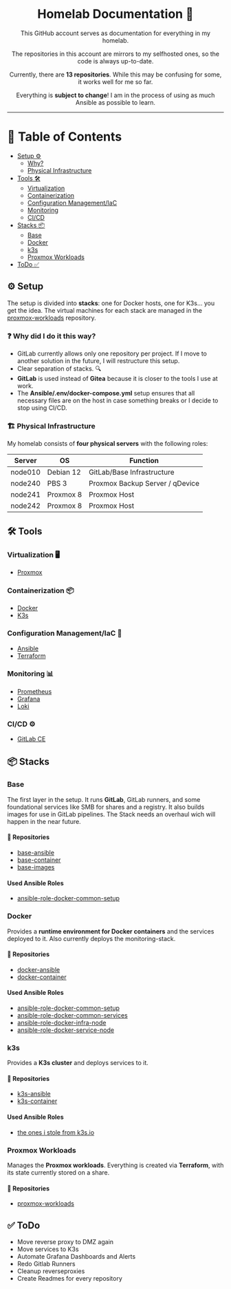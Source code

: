 <div align="center">

# Homelab Documentation 🚀

This GitHub account serves as documentation for everything in my homelab.

The repositories in this account are mirrors to my selfhosted ones, so the code is always up-to-date.

Currently, there are **13 repositories**. While this may be confusing for some, it works well for me so far.

Everything is **subject to change**! I am in the process of using as much Ansible as possible to learn.

</div>

---

# 📖 Table of Contents
- [Setup ⚙️](#setup)
  - [Why?](#why-did-i-do-it-this-way)
  - [Physical Infrastructure](#physical-infrastructure)
- [Tools 🛠](#tools)
  - [Virtualization](#virtualization)
  - [Containerization](#containerization)
  - [Configuration Management/IaC](#configuration-managementiac)
  - [Monitoring](#monitoring)
  - [CI/CD](#cicd)
- [Stacks 📦](#stacks)
  - [Base](#base)
  - [Docker](#docker)
  - [k3s](#k3s)
  - [Proxmox Workloads](#proxmox-workloads)
- [ToDo ✅](#todo)

## ⚙️ Setup

The setup is divided into **stacks**: one for Docker hosts, one for K3s… you get the idea. The virtual machines for each stack are managed in the [proxmox-workloads](https://github.com/InvalidIdentifier/proxmox-workloads) repository.

### ❓ Why did I do it this way?
- GitLab currently allows only one repository per project. If I move to another solution in the future, I will restructure this setup.
- Clear separation of stacks. 🔍
- **GitLab** is used instead of **Gitea** because it is closer to the tools I use at work.
- The **Ansible/.env/docker-compose.yml** setup ensures that all necessary files are on the host in case something breaks or I decide to stop using CI/CD.

### 🏗 Physical Infrastructure

My homelab consists of **four physical servers** with the following roles:

| Server  | OS        | Function                         |
|---------|-----------|----------------------------------|
| node010 | Debian 12 | GitLab/Base Infrastructure       |
| node240 | PBS 3     | Proxmox Backup Server / qDevice  |
| node241 | Proxmox 8 | Proxmox Host                     |
| node242 | Proxmox 8 | Proxmox Host                     |

## 🛠 Tools

### Virtualization 🖥
- [Proxmox](https://www.proxmox.com/en/proxmox-virtual-environment)

### Containerization 📦
- [Docker](https://www.docker.com/)
- [K3s](https://k3s.io/)

### Configuration Management/IaC 🔧
- [Ansible](https://github.com/ansible/ansible)
- [Terraform](https://www.terraform.io/)

### Monitoring 📊
- [Prometheus](https://prometheus.io/)
- [Grafana](https://grafana.com/)
- [Loki](https://grafana.com/oss/loki/)

### CI/CD ⚙️
- [GitLab CE](https://about.gitlab.com/)

## 📦 Stacks

### Base
The first layer in the setup. It runs **GitLab**, GitLab runners, and some foundational services like SMB for shares and a registry. It also builds images for use in GitLab pipelines.
The Stack needs an overhaul wich will happen in the near future.
#### 📂 Repositories
- [base-ansible](https://github.com/InvalidIdentifier/base-ansible) 
- [base-container](https://github.com/InvalidIdentifier/base-container) 
- [base-images](https://github.com/InvalidIdentifier/base-images)

#### Used Ansible Roles
- [ansible-role-docker-common-setup](https://github.com/InvalidIdentifier/ansible-role-docker-common-setup)

### Docker
Provides a **runtime environment for Docker containers** and the services deployed to it. Also currently deploys the monitoring-stack.
#### 📂 Repositories
- [docker-ansible](https://github.com/InvalidIdentifier/docker-ansible) 
- [docker-container](https://github.com/InvalidIdentifier/docker-container)

#### Used Ansible Roles
- [ansible-role-docker-common-setup](https://github.com/InvalidIdentifier/ansible-role-docker-common-setup)
- [ansible-role-docker-common-services](https://github.com/InvalidIdentifier/ansible-role-docker-common-services)
- [ansible-role-docker-infra-node](https://github.com/InvalidIdentifier/ansible-role-docker-infra-node)
- [ansible-role-docker-service-node](https://github.com/InvalidIdentifier/ansible-role-docker-service-node)

### k3s
Provides a **K3s cluster** and deploys services to it.
#### 📂 Repositories
- [k3s-ansible](https://github.com/InvalidIdentifier/k3s-ansible) 
- [k3s-container](https://github.com/InvalidIdentifier/k3s-container) 

#### Used Ansible Roles
- [the ones i stole from k3s.io](https://github.com/k3s-io/k3s-ansible)

### Proxmox Workloads
Manages the **Proxmox workloads**. Everything is created via **Terraform**, with its state currently stored on a share.
#### 📂 Repositories
- [proxmox-workloads](https://github.com/InvalidIdentifier/proxmox-workloads)

## ✅ ToDo
- Move reverse proxy to DMZ again
- Move services to K3s
- Automate Grafana Dashboards and Alerts
- Redo Gitlab Runners
- Cleanup reverseproxies
- Create Readmes for every repository
